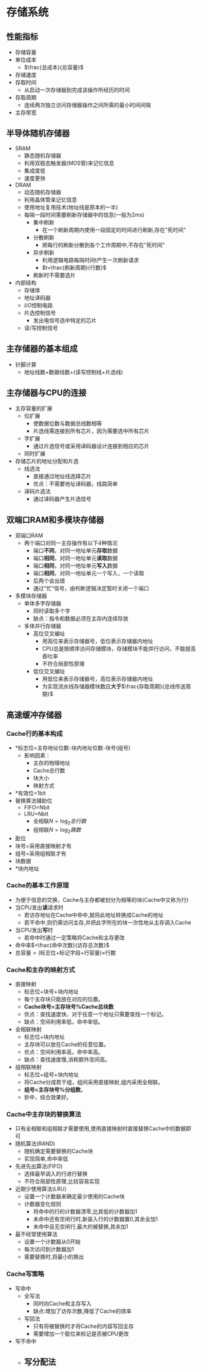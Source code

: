 # 存储系统

## 性能指标
- 存储容量
- 单位成本
  - $\frac{总成本}{总容量}$
- 存储速度
- 存取时间
  - 从启动一次存储器到完成该操作所经历的时间
- 存取周期
  - 连续两次独立访问存储器操作之间所需的最小时间间隔
- 主存带宽

## 半导体随机存储器

- SRAM
  - 静态随机存储器
  - 利用双稳态触发器(MOS管)来记忆信息
  - 集成度低
  - 速度更快
- DRAM
  - 动态随机存储器
  - 利用晶体管来记忆信息
  - 使用地址复用技术(地址线是原本的一半)
  - 每隔一段时间需要刷新存储器中的信息(一般为2$ms$)
    - 集中刷新
      - 在一个刷新周期内使用一段固定的时间进行刷新,存在"死时间"
    - 分散刷新
      - 把每行的刷新分散到各个工作周期中,不存在"死时间"
    - 异步刷新
      - 利用逻辑电路每隔时间t产生一次刷新请求
      - $t=\frac{刷新周期}{行数}$
    - 刷新时不需要选片
- 内部结构
  - 存储体
  - 地址译码器
  - $I/O$控制电路
  - 片选控制信号
    - 发出电信号选中特定的芯片
  - 读$/$写控制信号
## 主存储器的基本组成
- 针脚计算
  - 地址线数+数据线数+(读写控制线+片选线)

## 主存储器与CPU的连接

- 主存容量的扩展
  - 位扩展
    - 使数据位数与数据总线数相等
    - 片选线需连接到所有芯片，因为需要选中所有芯片
  - 字扩展
    - 通过片选信号或采用译码器设计连接到相应的芯片
  - 同时扩展
- 存储芯片的地址分配和片选
  - 线选法
    - 直接通过地址线选择芯片
    - 优点：不需要地址译码器，线路简单
  - 译码片选法
    - 通过译码器产生片选信号

## 双端口RAM和多模块存储器

- 双端口RAM
  - 两个端口对同一主存操作有以下4种情况
    - 端口**不同**，对同一地址单元**存取**数据
    - 端口**相同**，对同一地址单元**读取**数据
    - 端口**相同**，对同一地址单元**写入**数据
    - 端口**相同**，对同一地址单元一个写入，一个读取
    - 后两个会出错
    - 通过"忙"信号，由判断逻辑决定暂时关闭一个端口
- 多模块存储器
  - 单体多字存储器
    - 同时读取多个字
    - 缺点：指令和数据必须在主存内连续存放
  - 多体并行存储器
    - 高位交叉编址
      - 用高位来表示存储器号，低位表示存储器内地址
      - CPU总是按顺序访问存储模块，存储模块不能并行访问，不能提高吞吐率
      - 不符合局部性原理
    - 低位交叉编址
      - 用低位来表示存储器号，高位表示存储器内地址
      - 为实现流水线存储器模块数应**大于**$\frac{存取周期}{总线传送周期}$

## 高速缓冲存储器

### Cache行的基本构成

- *标志位=主存地址位数-块内地址位数-块号(组号)
  - 影响因素：
    - 主存的物理地址
    - Cache总行数
    - 块大小
    - 映射方式
- *有效位=1bit
- 替换算法辅助位
  - FIFO=Nbit
  - LRU=Nbit
    - 全相联$N=\log_2总行数$
    - 组相联$N=\log_2路数$
- 脏位
- 块号=采用直接映射才有
- 组号=采用组相联才有
- 块数据
- *块内地址

### Cache的基本工作原理

- 为便于信息的交换，Cache与主存都被划分为相等的块(Cache中又称为行)
- 当CPU发出**读**请求时
  - 若访存地址在Cache中命中,就将此地址转换成Cache的地址
  - 若不命中,则仍需访问主存,并把此字所在的块一次性地从主存调入Cache
- 当CPU发出**写**时
  - 若命中时通过一定策略将Cache和主存更改
- 命中率$=\frac{命中次数}{访存总次数}$
- 总容量$=($标志位$+$标记字段$+$行容量)$\times$行数
### Cache和主存的映射方式
- 直接映射
  - 标志位$+$块号$+$块内地址
  - 每个主存块只能放在对应的位置。
  - **Cache块号=主存块号%Cache总块数**
  - 优点：查找速度快，对于任意一个地址只需要查找一个标记。
  - 缺点：空间利用率低，命中率低。
- 全相联映射
  - 标志位$+$块内地址
  - 主存块可以放在Cache的任意位置。
  - 优点：空间利用率高，命中率高。
  - 缺点：查找速度慢,消耗额外空间高。
- 组相联映射
  - 标志位$+$组号$+$块内地址
  - 将Cache分成若干组，组间采用直接映射,组内采用全相联。
  - **组号=主存块号%分组数**。
  - 折中，综合效果好。

### Cache中主存块的替换算法
- 只有全相联和组相联才需要使用,使用直接映射时直接替换Cache中的数据即可
- 随机算法(RAND)
  - 随机确定需要替换的Cache块
  - 实现简单,命中率低
- 先进先出算法(FIFO)
  - 选择最早调入的行进行替换
  - 不符合局部性原理,比较容易实现
- 近期少使用算法(LRU)
  - 设置一个计数器来确定最少使用的Cache块
  - 计数器变化规则
    - 将命中的行的计数器清零,比其低的计数器加$1$
    - 未命中还有空闲行时,新装入行的计数器置$0$,其余全加$1$
    - 未命中且无空闲行,最大的被替换,其余加$1$
- 最不经常使用算法
  - 设置一个计数器从$0$开始
  - 每次访问到计数器加$1$
  - 需要替换时,将最小的换出

### Cache写策略
- 写命中
  - 全写法
    - 同时向Cache和主存写入
    - 缺点:增加了访存次数,降低了Cache的效率
  - 写回法
    - 只有将被替换时才将Cache的内容写回主存
    - 需要增加一个脏位来标记是否被CPU更改
- 写不命中
  - 写分配法
    - 